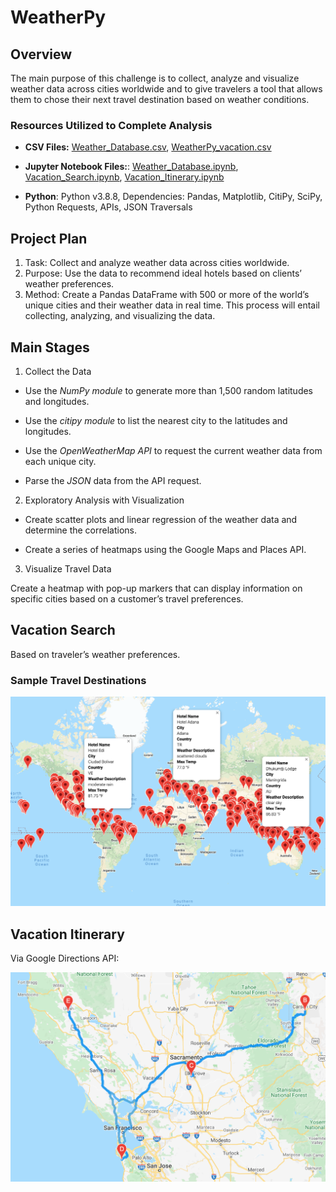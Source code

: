 # WeatherPy

## Overview

The main purpose of this challenge is to collect, analyze and visualize weather data across cities worldwide and to give travelers a tool that allows them to chose their next travel destination based on weather conditions.

### Resources Utilized to Complete Analysis
* **CSV Files:** 
[Weather_Database.csv](Weather_Database/WeatherPy_Database.csv), 
[WeatherPy_vacation.csv](Vacation_Search/WeatherPy_vacation.csv)
* **Jupyter Notebook Files:**:
[Weather_Database.ipynb](Weather_Database/Weather_Database.ipynb), 
[Vacation_Search.ipynb](Vacation_Search/Vacation_Search.ipynb),
[Vacation_Itinerary.ipynb](Vacation_Itinerary/Vacation_Itinerary.ipynb)

* **Python**: Python v3.8.8, Dependencies: Pandas, Matplotlib, CitiPy, SciPy, Python Requests, APIs, JSON Traversals

## Project Plan

1. Task: Collect and analyze weather data across cities worldwide.
2. Purpose: Use the data to recommend ideal hotels based on clients’ weather preferences.
3. Method: Create a Pandas DataFrame with 500 or more of the world’s unique cities and their weather data in real time. This process will entail collecting, analyzing, and visualizing the data.

## Main Stages

1. Collect the Data

- Use the *NumPy module* to generate more than 1,500 random latitudes and longitudes.

- Use the *citipy module* to list the nearest city to the latitudes and longitudes.

- Use the *OpenWeatherMap API* to request the current weather data from each unique city.

- Parse the *JSON* data from the API request.


2. Exploratory Analysis with Visualization

- Create scatter plots and linear regression of the weather data and determine the correlations.

- Create a series of heatmaps using the Google Maps and Places API.


3. Visualize Travel Data

Create a heatmap with pop-up markers that can display information on specific cities based on a customer’s travel preferences. 

## Vacation Search
Based on traveler’s weather preferences.

### Sample Travel Destinations

![WeatherPy_vacation_map](Vacation_Search/WeatherPy_vacation_map.png)

## Vacation Itinerary 
Via Google Directions API:

![WeatherPy_travel_map](Vacation_Itinerary/WeatherPy_travel_map.png)
